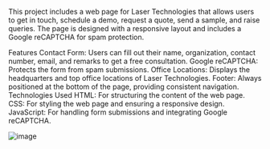 This project includes a web page for Laser Technologies that allows users to get in touch, schedule a demo, request a quote, send a sample, and raise queries. The page is designed with a responsive layout and includes a Google reCAPTCHA for spam protection.

Features
Contact Form: Users can fill out their name, organization, contact number, email, and remarks to get a free consultation.
Google reCAPTCHA: Protects the form from spam submissions.
Office Locations: Displays the headquarters and top office locations of Laser Technologies.
Footer: Always positioned at the bottom of the page, providing consistent navigation.
Technologies Used
HTML: For structuring the content of the web page.
CSS: For styling the web page and ensuring a responsive design.
JavaScript: For handling form submissions and integrating Google reCAPTCHA.

![image](https://github.com/Mayyuriii/Laser-Technologies-Contact-Page/assets/134687484/d433581f-21b3-4b54-9aef-ab8bf2b0bfd1)
